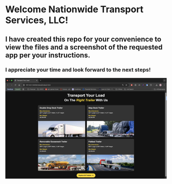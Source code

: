 # Welcome Nationwide Transport Services, LLC!

## I have created this repo for your convenience to view the files and a screenshot of the requested app per your instructions.

### I appreciate your time and look forward to the next steps! 


![Website Screenshot](images/live-server.png)
